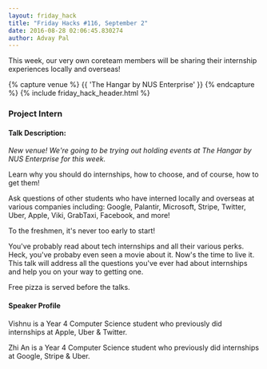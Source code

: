```yaml
---
layout: friday_hack
title: "Friday Hacks #116, September 2"
date: 2016-08-28 02:06:45.830274
author: Advay Pal
---
```


This week, our very own coreteam members will be sharing their internship experiences locally and overseas!

{% capture venue %}
    {{ 'The Hangar by NUS Enterprise' }}
{% endcapture %}
{% include friday_hack_header.html %}


### Project Intern

#### Talk Description:

*New venue! We're going to be trying out holding events at The Hangar by NUS Enterprise for this week.*

Learn why you should do internships, how to choose, and of course, how to get them!

Ask questions of other students who have interned locally and overseas at various companies including: Google, Palantir, Microsoft, Stripe, Twitter, Uber, Apple, Viki, GrabTaxi, Facebook, and more!

To the freshmen, it's never too early to start!

You've probably read about tech internships and all their various perks. Heck, you've probaby even seen a movie about it. Now's the time to live it. This talk will address all the questions you've ever had about internships and help you on your way to getting one.

Free pizza is served before the talks.


#### Speaker Profile

Vishnu is a Year 4 Computer Science student who previously did internships at Apple, Uber & Twitter.

Zhi An is a Year 4 Computer Science student who previously did internships at Google, Stripe & Uber.


